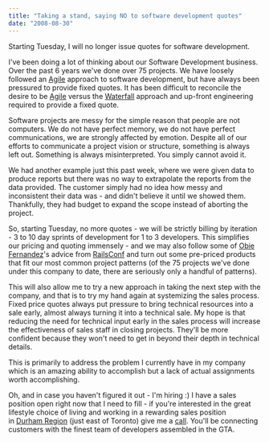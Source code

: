 ```yaml
---
title: "Taking a stand, saying NO to software development quotes"
date: "2008-08-30"
---
```


Starting Tuesday, I will no longer issue quotes for software development.

I've been doing a lot of thinking about our Software Development business. Over the past 6 years we've done over 75 projects. We have loosely followed an [Agile](http://en.wikipedia.org/wiki/Agile_software_development) approach to software development, but have always been pressured to provide fixed quotes. It has been difficult to reconcile the desire to be [Agile](http://en.wikipedia.org/wiki/Agile_software_development) versus the [Waterfall](http://en.wikipedia.org/wiki/Waterfall_model) approach and up-front engineering required to provide a fixed quote.

Software projects are messy for the simple reason that people are not computers. We do not have perfect memory, we do not have perfect communications, we are strongly affected by emotion. Despite all of our efforts to communicate a project vision or structure, something is always left out. Something is always misinterpreted. You simply cannot avoid it.

We had another example just this past week, where we were given data to produce reports but there was no way to extrapolate the reports from the data provided. The customer simply had no idea how messy and inconsistent their data was - and didn't believe it until we showed them. Thankfully, they had budget to expand the scope instead of aborting the project.

So, starting Tuesday, no more quotes - we will be strictly billing by iteration - 3 to 10 day sprints of development for 1 to 3 developers. This simplifies our pricing and quoting immensely - and we may also follow some of [Obie Fernandez](http://obiefernandez.com/)'s advice from [RailsConf](http://en.oreilly.com/rails2008/public/content/home) and turn out some pre-priced products that fit our most common project patterns (of the 75 projects we've done under this company to date, there are seriously only a handful of patterns).

This will also allow me to try a new approach in taking the next step with the company, and that is to try my hand again at systemizing the sales process. Fixed price quotes always put pressure to bring technical resources into a sale early, almost always turning it into a technical sale. My hope is that reducing the need for technical input early in the sales process will increase the effectiveness of sales staff in closing projects. They'll be more confident because they won't need to get in beyond their depth in technical details.

This is primarily to address the problem I currently have in my company which is an amazing ability to accomplish but a lack of actual assignments worth accomplishing.

Oh, and in case you haven't figured it out - I'm hiring :) I have a sales position open right now that I need to fill - if you're interested in the great lifestyle choice of living and working in a rewarding sales position in [Durham Region](http://region.durham.on.ca/) (just east of Toronto) give me a [call](http://threewisemen.ca/index.php?id=9R2-1AT). You'll be connecting customers with the finest team of developers assembled in the GTA.
